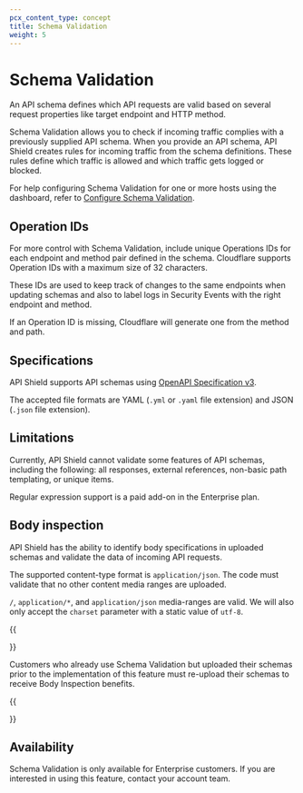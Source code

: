 ```yaml
---
pcx_content_type: concept
title: Schema Validation
weight: 5
---
```


# Schema Validation

An API schema defines which API requests are valid based on several request properties like target endpoint and HTTP method.

Schema Validation allows you to check if incoming traffic complies with a previously supplied API schema. When you provide an API schema, API Shield creates rules for incoming traffic from the schema definitions. These rules define which traffic is allowed and which traffic gets logged or blocked.

For help configuring Schema Validation for one or more hosts using the dashboard, refer to [Configure Schema Validation](/api-shield/security/schema-validation/configure/).

## Operation IDs

For more control with Schema Validation, include unique Operations IDs for each endpoint and method pair defined in the schema. Cloudflare supports Operation IDs with a maximum size of 32 characters.

These IDs are used to keep track of changes to the same endpoints when updating schemas and also to label logs in Security Events with the right endpoint and method.

If an Operation ID is missing, Cloudflare will generate one from the method and path.

## Specifications

API Shield supports API schemas using [OpenAPI Specification v3](https://swagger.io/specification/v3/).

The accepted file formats are YAML (`.yml` or `.yaml` file extension) and JSON (`.json` file extension).

## Limitations

Currently, API Shield cannot validate some features of API schemas, including the following: all responses, external references, non-basic path templating, or unique items.

Regular expression support is a paid add-on in the Enterprise plan.

## Body inspection

API Shield has the ability to identify body specifications in uploaded schemas and validate the data of incoming API requests.

The supported content-type format is `application/json`. The code must validate that no other content media ranges are uploaded. 

`/`, `application/*`, and `application/json` media-ranges are valid. We will also only accept the `charset` parameter with a static value of `utf-8`.

{{<Aside type="note" header="Note:">}}

Customers who already use Schema Validation but uploaded their schemas prior to the implementation of this feature must re-upload their schemas to receive Body Inspection benefits.

{{</Aside>}}

## Availability

Schema Validation is only available for Enterprise customers. If you are interested in using this feature, contact your account team.
